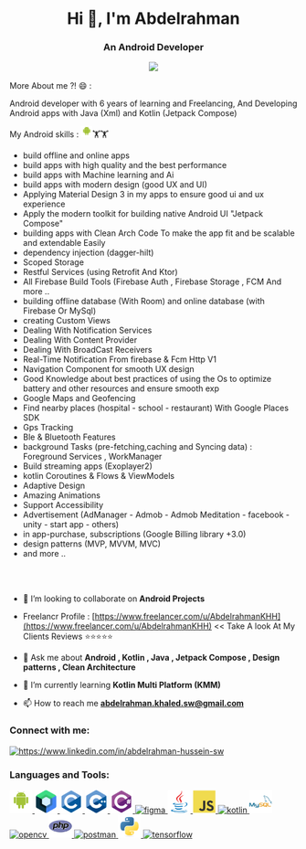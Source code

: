 <h1 align="center">Hi 👋, I'm Abdelrahman</h1>
<h3 align="center">An Android Developer</h3>

<p align="center">
  <img src="https://github.com/Abdelrahman-SW/Abdelrahman-SW/assets/171629145/637f28cf-1e80-4bf2-86d5-d2fb366a89a4" width="540 height="360" \>
</p>


More About me ?! 😄  :




 Android developer with 6 years of learning and Freelancing, And
 Developing Android apps with Java (Xml) and Kotlin (Jetpack Compose)
 
  My Android skills : <img src="https://raw.githubusercontent.com/devicons/devicon/master/icons/android/android-original-wordmark.svg" alt="android" width="20" height="20"/>🏋️🏋️
- build offline and online apps
- build apps with high quality and the best performance 
- build apps with Machine learning and Ai
- build apps with modern design (good UX and UI)
- Applying Material Design 3 in my apps to ensure good ui and ux experience
- Apply the modern toolkit for building native Android UI "Jetpack Compose"
- building apps with Clean Arch Code To make the app fit and be scalable and extendable Easily
- dependency injection (dagger-hilt)
- Scoped Storage
- Restful Services (using Retrofit And Ktor)
- All Firebase Build Tools (Firebase Auth , Firebase Storage , FCM And more ..
- building offline database (With Room) and online database (with Firebase Or MySql)
- creating Custom Views
- Dealing With Notification Services
- Dealing With Content Provider
- Dealing With BroadCast Receivers
- Real-Time Notification From firebase & Fcm Http V1
- Navigation Component for smooth UX design
- Good Knowledge about best practices of using the Os to optimize battery and other resources and ensure smooth exp
- Google Maps and Geofencing
- Find nearby places (hospital - school - restaurant) With Google Places SDK
- Gps Tracking
- Ble & Bluetooth Features
- background Tasks (pre-fetching,caching and Syncing data) : Foreground Services , WorkManager
- Build streaming apps (Exoplayer2)
- kotlin Coroutines & Flows & ViewModels
- Adaptive Design
- Amazing Animations
- Support Accessibility
- Advertisement (AdManager - Admob - Admob Meditation - facebook - unity - start app - others)
- in app-purchase, subscriptions (Google Billing library +3.0)
- design patterns (MVP, MVVM, MVC)
- and more .. 
  
<br></br>
- 👯 I’m looking to collaborate on **Android Projects**

- Freelancr Profile : [https://www.freelancer.com/u/AbdelrahmanKHH](https://www.freelancer.com/u/AbdelrahmanKHH) << Take A look At My Clients Reviews ⭐⭐⭐⭐⭐ 

- 💬 Ask me about **Android , Kotlin , Java , Jetpack Compose , Design patterns , Clean Architecture**

- 🌱 I’m currently learning **Kotlin Multi Platform (KMM)**

- 📫 How to reach me **abdelrahman.khaled.sw@gmail.com**

<h3 align="left">Connect with me:</h3>
<p align="left">
<a href="https://www.linkedin.com/in/abdelrahman-hussein-sw" target="blank"><img align="center" src="https://raw.githubusercontent.com/rahuldkjain/github-profile-readme-generator/master/src/images/icons/Social/linked-in-alt.svg" alt="https://www.linkedin.com/in/abdelrahman-hussein-sw" height="30" width="40" /></a>
</p>

<h3 align="left">Languages and Tools:</h3>
<p align="left"> <a href="https://developer.android.com" target="_blank" rel="noreferrer"> <img src="https://raw.githubusercontent.com/devicons/devicon/master/icons/android/android-original-wordmark.svg" alt="android" width="40" height="40"/> </a> <a href="https://www.cprogramming.com/" target="_blank" rel="noreferrer"> <img src="https://github.com/devicons/devicon/blob/master/icons/jetpackcompose/jetpackcompose-original.svg" width="40" height="40"/> <img src="https://raw.githubusercontent.com/devicons/devicon/master/icons/c/c-original.svg" alt="c" width="40" height="40"/> </a> <a href="https://www.w3schools.com/cpp/" target="_blank" rel="noreferrer"> <img src="https://raw.githubusercontent.com/devicons/devicon/master/icons/cplusplus/cplusplus-original.svg" alt="cplusplus" width="40" height="40"/> </a> <a href="https://www.w3schools.com/cs/" target="_blank" rel="noreferrer"> <img src="https://raw.githubusercontent.com/devicons/devicon/master/icons/csharp/csharp-original.svg" alt="csharp" width="40" height="40"/> </a> <a href="https://www.figma.com/" target="_blank" rel="noreferrer"> <img src="https://www.vectorlogo.zone/logos/figma/figma-icon.svg" alt="figma" width="40" height="40"/> </a> <a href="https://www.java.com" target="_blank" rel="noreferrer"> <img src="https://raw.githubusercontent.com/devicons/devicon/master/icons/java/java-original.svg" alt="java" width="40" height="40"/> </a> <a href="https://developer.mozilla.org/en-US/docs/Web/JavaScript" target="_blank" rel="noreferrer"> <img src="https://raw.githubusercontent.com/devicons/devicon/master/icons/javascript/javascript-original.svg" alt="javascript" width="40" height="40"/> </a> <a href="https://kotlinlang.org" target="_blank" rel="noreferrer"> <img src="https://www.vectorlogo.zone/logos/kotlinlang/kotlinlang-icon.svg" alt="kotlin" width="40" height="40"/> </a> <a href="https://www.mysql.com/" target="_blank" rel="noreferrer"> <img src="https://raw.githubusercontent.com/devicons/devicon/master/icons/mysql/mysql-original-wordmark.svg" alt="mysql" width="40" height="40"/> </a> <a href="https://opencv.org/" target="_blank" rel="noreferrer"> <img src="https://www.vectorlogo.zone/logos/opencv/opencv-icon.svg" alt="opencv" width="40" height="40"/> </a> <a href="https://www.php.net" target="_blank" rel="noreferrer"> <img src="https://raw.githubusercontent.com/devicons/devicon/master/icons/php/php-original.svg" alt="php" width="40" height="40"/> </a> <a href="https://postman.com" target="_blank" rel="noreferrer"> <img src="https://www.vectorlogo.zone/logos/getpostman/getpostman-icon.svg" alt="postman" width="40" height="40"/> </a> <a href="https://www.python.org" target="_blank" rel="noreferrer"> <img src="https://raw.githubusercontent.com/devicons/devicon/master/icons/python/python-original.svg" alt="python" width="40" height="40"/> </a> <a href="https://www.tensorflow.org" target="_blank" rel="noreferrer"> <img src="https://www.vectorlogo.zone/logos/tensorflow/tensorflow-icon.svg" alt="tensorflow" width="40" height="40"/> </a> </p>
